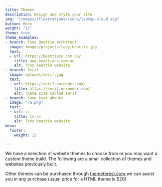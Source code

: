 ```yaml
---
title: Themes
description: Design and style your site
img: "/images/illustrations/icons/laptop-cloud.svg"
button: More
weight: "12"
theme: true
theme_examples:
- branch: Tony Beattie Architect
  image: images/projects/tony_beattie.jpg
  text:
  - url: https://beattieco.com.au/
    title: www.beattieco.com.au
    alt: Tony beattie website
- branch: Serif
  image: uploads/serif.jpg
  text:
  - url: https://serif.onrender.com/
    title: https://serif.onrender.com/
    alt: Theme site called serif
- branch: Some text aboutc
  image: "/a.png"
  text:
  - url: cc
    title: cc-cc
    alt: Tony beattie website
menu:
  footer:
    weight: 12

---
```

We have a selection of website themes to choose from or you may want a custom theme build. The following are a small collection of themes and websites previously built.

Other themes can be purchased through [themeforest.com ](https://themeforest.net/category/site-templates) we can assist you in any purchase (usual price for a HTML theme is $20).